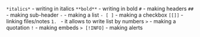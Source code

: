 `*italics*` - writing in italics
`**bold**` - writing in bold
`#` - making headers
`##` - making sub-header
`-` - making a list
`- [ ]` - making a checkbox
`[[]]` - linking files/notes
`1. ` - it allows to write list by numbers
`>` - making a quotation
`!` - making embeds
`> [!INFO]` - making alerts

